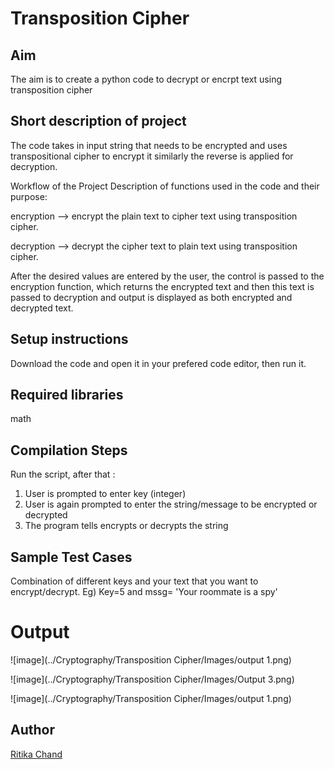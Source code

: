 # Transposition Cipher


## Aim

The aim is to create a python code to decrypt or encrpt text using transposition cipher

## Short description of project

The code takes in input string that needs to be encrypted and uses transpositional cipher to encrypt it similarly the reverse is applied for decryption.

Workflow of the Project
Description of functions used in the code and their purpose:

encryption --> encrypt the plain text to cipher text using transposition cipher.

decryption --> decrypt the cipher text to plain text using transposition cipher.


After the desired values are entered by the user, the control is passed to the encryption function, which returns the encrypted text and then this text is passed to decryption and output is displayed as both encrypted and decrypted text.


## Setup instructions
Download the code and open it in your prefered code editor, then run it.

## Required libraries

math

## Compilation Steps
Run the script, after that :

 1. User is prompted to enter key (integer)
 2. User is again prompted to enter the string/message to be encrypted or decrypted
 3. The program tells encrypts or decrypts the string

## Sample Test Cases
Combination of different keys and your text that you want to encrypt/decrypt.
Eg) Key=5 and mssg= 'Your roommate is a spy'

# Output

![image](../Cryptography/Transposition Cipher/Images/output 1.png)


![image](../Cryptography/Transposition Cipher/Images/Output 3.png)


![image](../Cryptography/Transposition Cipher/Images/output 1.png)


## Author
[Ritika Chand](https://github.com/RC2208)
